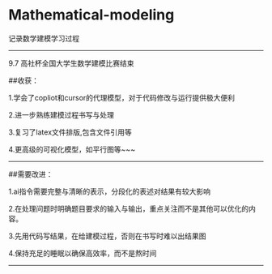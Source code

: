 # Mathematical-modeling
记录数学建模学习过程

----

9.7  高社杯全国大学生数学建模比赛结束

##收获：

1.学会了copliot和cursor的代理模型，对于代码修改与运行提供极大便利

2.进一步熟练建模过程书写与处理

3.复习了latex文件排版,包含文件引用等

4.更高级的可视化模型，如平行图等~~~

---
##需要改进：

1.ai指令需要完整与清晰的表示，分段化的表述对结果有较大影响

2.在处理问题时明确题目要求的输入与输出，重点关注而不是其他可以优化的内容。

3.先用代码写结果，在给建模过程，否则在书写时难以出结果图

4.保持充足的睡眠以确保高效率，而不是熬时间

---

    
